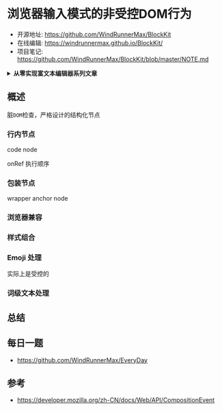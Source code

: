# 浏览器输入模式的非受控DOM行为

- 开源地址: <https://github.com/WindRunnerMax/BlockKit>
- 在线编辑: <https://windrunnermax.github.io/BlockKit/>
- 项目笔记: <https://github.com/WindRunnerMax/BlockKit/blob/master/NOTE.md>

<details>
<summary><strong>从零实现富文本编辑器系列文章</strong></summary>

- [深感一无所长，准备试着从零开始写个富文本编辑器](./从零设计实现富文本编辑器.md)
- [从零实现富文本编辑器#2-基于MVC模式的编辑器架构设计](./基于MVC模式的编辑器架构设计.md)
- [从零实现富文本编辑器#3-基于Delta的线性数据结构模型](./基于Delta的线性数据结构模型.md)
- [从零实现富文本编辑器#4-浏览器选区模型的核心交互策略](./浏览器选区模型的核心交互策略.md)
- [从零实现富文本编辑器#5-编辑器选区模型的状态结构表达](./编辑器选区模型的状态结构表达.md)
- [从零实现富文本编辑器#6-浏览器选区与编辑器选区模型同步](./浏览器选区与编辑器选区模型同步.md)
- [从零实现富文本编辑器#7-基于组合事件的半受控输入模式](./基于组合事件的半受控输入模式.md)
- [从零实现富文本编辑器#8-编辑器输入模式的非受控DOM行为](./编辑器输入模式的非受控DOM行为.md)

</details>

## 概述

脏`DOM`检查，严格设计的结构化节点

### 行内节点
code node

onRef 执行顺序

### 包装节点
wrapper anchor node

### 浏览器兼容

### 样式组合

### Emoji 处理

实际上是受控的

### 词级文本处理

## 总结


## 每日一题

- <https://github.com/WindRunnerMax/EveryDay>

## 参考

- <https://developer.mozilla.org/zh-CN/docs/Web/API/CompositionEvent>
